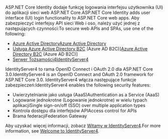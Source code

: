 <span data-ttu-id="aeac8-101">ASP.NET Core Identity dodaje funkcję logowania interfejsu użytkownika (UI) do aplikacji sieci web ASP.NET Core.</span><span class="sxs-lookup"><span data-stu-id="aeac8-101">ASP.NET Core Identity adds user interface (UI) login functionality to ASP.NET Core web apps.</span></span> <span data-ttu-id="aeac8-102">Aby zabezpieczyć interfejsy API sieci Web i oso, należy użyć jednej z następujących czynności:</span><span class="sxs-lookup"><span data-stu-id="aeac8-102">To secure web APIs and SPAs, use one of the following:</span></span>

* [<span data-ttu-id="aeac8-103">Azure Active Directory</span><span class="sxs-lookup"><span data-stu-id="aeac8-103">Azure Active Directory</span></span>](/azure/api-management/api-management-howto-protect-backend-with-aad)
* <span data-ttu-id="aeac8-104">[Usługa Azure Active Directory B2C](/azure/active-directory-b2c/active-directory-b2c-custom-rest-api-netfw) (Azure AD B2C)]</span><span class="sxs-lookup"><span data-stu-id="aeac8-104">[Azure Active Directory B2C](/azure/active-directory-b2c/active-directory-b2c-custom-rest-api-netfw) (Azure AD B2C)]</span></span>
* [<span data-ttu-id="aeac8-105">Serwer Tożsamości4</span><span class="sxs-lookup"><span data-stu-id="aeac8-105">IdentityServer4</span></span>](https://identityserver.io)

<span data-ttu-id="aeac8-106">IdentityServer4 to rama OpenID Connect i OAuth 2.0 dla ASP.NET Core 3.0.</span><span class="sxs-lookup"><span data-stu-id="aeac8-106">IdentityServer4 is an OpenID Connect and OAuth 2.0 framework for ASP.NET Core 3.0.</span></span> <span data-ttu-id="aeac8-107">IdentityServer4 włącza następujące funkcje zabezpieczeń:</span><span class="sxs-lookup"><span data-stu-id="aeac8-107">IdentityServer4 enables the following security features:</span></span>

* <span data-ttu-id="aeac8-108">Uwierzytelnianie jako usługa (AaaS)</span><span class="sxs-lookup"><span data-stu-id="aeac8-108">Authentication as a Service (AaaS)</span></span>
* <span data-ttu-id="aeac8-109">Logowanie jednokrotne (Logowanie jednokrotne) w wielu typach aplikacji</span><span class="sxs-lookup"><span data-stu-id="aeac8-109">Single sign-on/off (SSO) over multiple application types</span></span>
* <span data-ttu-id="aeac8-110">Kontrola dostępu dla interfejsów API</span><span class="sxs-lookup"><span data-stu-id="aeac8-110">Access control for APIs</span></span>
* <span data-ttu-id="aeac8-111">Brama federacji</span><span class="sxs-lookup"><span data-stu-id="aeac8-111">Federation Gateway</span></span>

<span data-ttu-id="aeac8-112">Aby uzyskać więcej informacji, zobacz [Witamy w IdentityServer4](http://docs.identityserver.io/en/latest/index.html).</span><span class="sxs-lookup"><span data-stu-id="aeac8-112">For more information, see [Welcome to IdentityServer4](http://docs.identityserver.io/en/latest/index.html).</span></span>